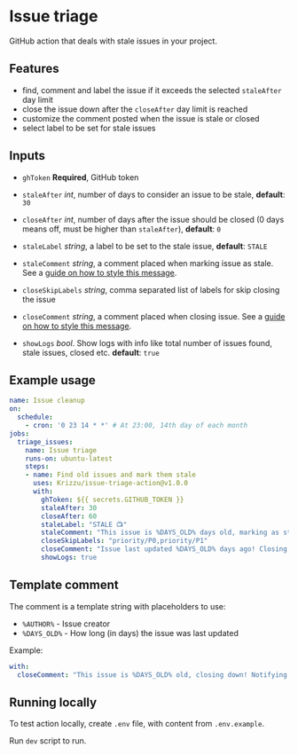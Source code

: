 # Issue triage

GitHub action that deals with stale issues in your project.

## Features

- find, comment and label the issue if it exceeds the selected `staleAfter` day limit 
- close the issue down after the `closeAfter` day limit is reached
- customize the comment posted when the issue is stale or closed
- select label to be set for stale issues


## Inputs

- `ghToken` **Required**, GitHub token

- `staleAfter` *int*, number of days to consider an issue to be stale, __default__: `30`
- `closeAfter` *int*, number of days after the issue should be closed (0 days means off, must be higher than `staleAfter`), __default__: `0`

- `staleLabel` *string*, a label to be set to the stale issue, __default__: `STALE`
- `staleComment` *string*, a comment placed when marking issue as stale. See a [guide on how to style this message](#styling-close-comment).
- `closeSkipLabels` *string*, comma separated list of labels for skip closing the issue
- `closeComment` *string*, a comment placed when closing issue. See a [guide on how to style this message](#styling-close-comment).

- `showLogs` *bool*. Show logs with info like total number of issues found, stale issues, closed etc. __default__: `true`


## Example usage

```yaml
name: Issue cleanup
on:
  schedule:
    - cron: '0 23 14 * *' # At 23:00, 14th day of each month
jobs:
  triage_issues:
    name: Issue triage
    runs-on: ubuntu-latest
    steps:
    - name: Find old issues and mark them stale
      uses: Krizzu/issue-triage-action@v1.0.0
      with:
        ghToken: ${{ secrets.GITHUB_TOKEN }}
        staleAfter: 30
        closeAfter: 60
        staleLabel: "STALE 📺"
        staleComment: "This issue is %DAYS_OLD% days old, marking as stale! cc: @%AUTHOR%"
        closeSkipLabels: "priority/P0,priority/P1"
        closeComment: "Issue last updated %DAYS_OLD% days ago! Closing down!"
        showLogs: true
```

## Template comment
 
 The comment is a template string with placeholders to use:

- `%AUTHOR%` - Issue creator
- `%DAYS_OLD%` - How long (in days) the issue was last updated

Example:

```yaml
with:
  closeComment: "This issue is %DAYS_OLD% old, closing down! Notifying author: @%AUTHOR%"
```

## Running locally

To test action locally, create `.env` file, with content from `.env.example`.

Run `dev` script to run.
